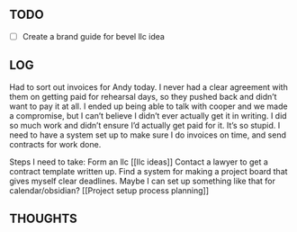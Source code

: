 

## TODO

- [ ] Create a brand guide for bevel llc idea



## LOG

Had to sort out invoices for Andy today. I never had a clear agreement with them on getting paid for rehearsal days, so they pushed back and didn’t want to pay it at all. 
I ended up being able to talk with cooper and we made a compromise, but I can’t believe I didn’t ever actually get it in writing. I did so much work and didn’t ensure I’d actually get paid for it. It’s so stupid. I need to have a system set up to make sure I do invoices on time, and send contracts for work done.

Steps I need to take:
Form an llc [[llc ideas]]
Contact a lawyer to get a contract template written up. 
Find a system for making a project board that gives myself clear deadlines. Maybe I can set up something like that for calendar/obsidian? [[Project setup process planning]]






## THOUGHTS

